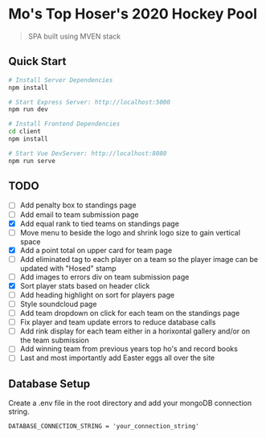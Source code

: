 # Mo's Top Hoser's 2020 Hockey Pool
> SPA built using MVEN stack
## Quick Start

```bash
# Install Server Dependencies
npm install

# Start Express Server: http://localhost:5000
npm run dev

# Install Frontend Dependencies
cd client
npm install 

# Start Vue DevServer: http://localhost:8080
npm run serve
```

## TODO
- [ ] Add penalty box to standings page
- [ ] Add email to team submission page
- [x] Add equal rank to tied teams on standings page
- [ ] Move menu to beside the logo and shrink logo size to gain vertical space
- [x] Add a point total on upper card for team page
- [ ] Add eliminated tag to each player on a team so the player image can be updated with "Hosed" stamp
- [ ] Add images to errors div on team submission page
- [x] Sort player stats based on header click
- [ ] Add heading highlight on sort for players page
- [ ] Style soundcloud page
- [ ] Add team dropdown on click for each team on the standings page
- [ ] Fix player and team update errors to reduce database calls
- [ ] Add rink display for each team either in a horixontal gallery and/or on the team submission
- [ ] Add winning team from previous years top ho's and record books
- [ ] Last and most importantly add Easter eggs all over the site

## Database Setup
Create a .env file in the root directory and add your mongoDB connection string.
```
DATABASE_CONNECTION_STRING = 'your_connection_string'
```
